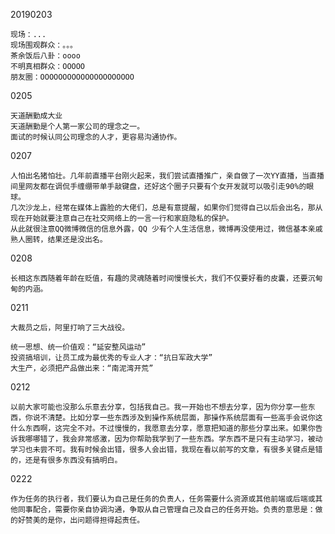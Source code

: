
20190203

    现场：...
    现场围观群众：。。。
    茶余饭后八卦：oooo
    不明真相群众：OOOOO
    朋友圈：OOOOOOOOOOOOOOOOOOOOO

0205

    天道酬勤成大业
    天道酬勤是个人第一家公司的理念之一。
    面试的时候认同公司理念的人才，更容易沟通协作。

0207

    人怕出名猪怕壮。几年前直播平台刚火起来，我们尝试直播推广，亲自做了一次YY直播，当直播间里网友都在调侃手缠绷带单手敲键盘，还好这个圈子只要有个女开发就可以吸引走90%的眼球。
    几次沙龙上，经常在媒体上露脸的大佬们，总是有意提醒，如果你们觉得自己以后会出名，那从现在开始就要注意自己在社交网络上的一言一行和家庭隐私的保护。
    从此就很注意QQ微博微信的信息外露，QQ 少有个人生活信息，微博再没使用过，微信基本亲戚熟人圈转，结果还是没出名。

0208

    长相这东西随着年龄在贬值，有趣的灵魂随着时间慢慢长大，我们不仅要好看的皮囊，还要沉甸甸的内涵。

0211

    大裁员之后，阿里打响了三大战役。

    统一思想、统一价值观：“延安整风运动”
    投资搞培训，让员工成为最优秀的专业人才：“抗日军政大学”
    大生产，必须把产品做出来：“南泥湾开荒”

0212

    以前大家可能也没那么乐意去分享，包括我自己。我一开始也不想去分享，因为你分享一些东西，你说不清楚。比如分享一些东西涉及到操作系统层面，那操作系统层面有一些高手会说你这什么东西啊，这完全不对。不过慢慢的，我愿意去分享，愿意把知道的那些分享出来。如果你告诉我哪哪错了，我会非常感激，因为你帮助我学到了一些东西。学东西不是只有主动学习，被动学习也未尝不可。我有时候会出错，很多人会出错，我现在看以前写的文章，有很多关键点是错的，还是有很多东西没有搞明白。

0222

    作为任务的执行者，我们要认为自己是任务的负责人，任务需要什么资源或其他前端或后端或其他同事配合，需要你亲自协调沟通，争取从自己管理自己及自己的任务开始。负责的意思是：做的好赞美的是你，出问题得担得起责任。


